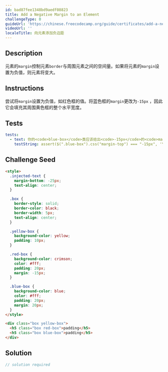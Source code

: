 ```yaml
---
id: bad87fee1348bd9aedf08823
title: Add a Negative Margin to an Element
challengeType: 0
guideUrl: 'https://chinese.freecodecamp.org/guide/certificates/add-a-negative-margin-to-an-element'
videoUrl: ''
localeTitle: 向元素添加负边距
---
```


## Description
<section id="description">元素的<code>margin</code>控制元素<code>border</code>与周围元素之间的空间量。如果将元素的<code>margin</code>设置为负值，则元素将变大。 </section>

## Instructions
<section id="instructions">尝试将<code>margin</code>设置为负值，如红色框的值。将蓝色框的<code>margin</code>更改为<code>-15px</code> ，因此它会填充其周围黄色框的整个水平宽度。 </section>

## Tests
<section id='tests'>

```yml
tests:
  - text: 你的<code>blue-box</code>类应该给出<code>-15px</code>的<code>margin</code>元素。
    testString: assert($(".blue-box").css("margin-top") === "-15px", 'Your <code>blue-box</code> class should give elements <code>-15px</code> of <code>margin</code>.');

```

</section>

## Challenge Seed
<section id='challengeSeed'>

<div id='html-seed'>

```html
<style>
  .injected-text {
    margin-bottom: -25px;
    text-align: center;
  }

  .box {
    border-style: solid;
    border-color: black;
    border-width: 5px;
    text-align: center;
  }

  .yellow-box {
    background-color: yellow;
    padding: 10px;
  }

  .red-box {
    background-color: crimson;
    color: #fff;
    padding: 20px;
    margin: -15px;
  }

  .blue-box {
    background-color: blue;
    color: #fff;
    padding: 20px;
    margin: 20px;
  }
</style>

<div class="box yellow-box">
  <h5 class="box red-box">padding</h5>
  <h5 class="box blue-box">padding</h5>
</div>

```

</div>



</section>

## Solution
<section id='solution'>

```js
// solution required
```
</section>
